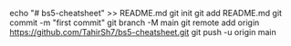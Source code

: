 echo "# bs5-cheatsheet" >> README.md
git init
git add README.md
git commit -m "first commit"
git branch -M main
git remote add origin https://github.com/TahirSh7/bs5-cheatsheet.git
git push -u origin main